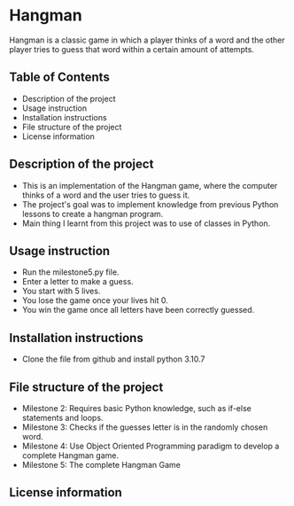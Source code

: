 # Hangman
Hangman is a classic game in which a player thinks of a word and the other player tries to guess that word within a certain amount of attempts.

## Table of Contents
- Description of the project
- Usage instruction
- Installation instructions
- File structure of the project
- License information

## Description of the project
  - This is an implementation of the Hangman game, where the computer thinks of a word and the user tries to guess it.
  - The project's goal was to implement knowledge from previous Python lessons to create a hangman program.
  - Main thing I learnt from this project was to use of classes in Python.

## Usage instruction
- Run the milestone5.py file.
- Enter a letter to make a guess.
- You start with 5 lives.
- You lose the game once your lives hit 0.
- You win the game once all letters have been correctly guessed.

## Installation instructions
- Clone the file from github and install python 3.10.7

## File structure of the project
- Milestone 2: Requires basic Python knowledge, such as if-else statements and loops.
- Milestone 3: Checks if the guesses letter is in the randomly chosen word.
- Milestone 4: Use Object Oriented Programming paradigm to develop a complete Hangman game.
- Milestone 5: The complete Hangman Game

## License information
